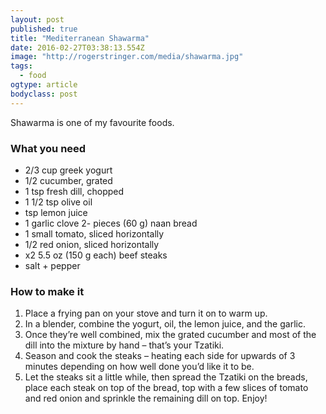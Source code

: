 ```yaml
---
layout: post 
published: true 
title: "Mediterranean Shawarma" 
date: 2016-02-27T03:38:13.554Z 
image: "http://rogerstringer.com/media/shawarma.jpg"
tags:
  - food
ogtype: article 
bodyclass: post 
---
```


Shawarma is one of my favourite foods. 

### What you need

- 2/3 cup greek yogurt
- 1/2 cucumber, grated
- 1 tsp fresh dill, chopped
- 1 1/2 tsp olive oil
- tsp lemon juice
- 1 garlic clove
2-  pieces (60 g) naan bread
- 1 small tomato, sliced horizontally
- 1/2 red onion, sliced horizontally
- x2 5.5 oz (150 g each) beef steaks
- salt + pepper

### How to make it

1. Place a frying pan on your stove and turn it on to warm up. 
2. In a blender, combine the yogurt, oil, the lemon juice, and the garlic. 
3. Once they’re well combined, mix the grated cucumber and most of the dill into the mixture by hand – that’s your Tzatiki. 
4. Season and cook the steaks – heating each side for upwards of 3 minutes depending on how well done you’d like it to be. 
5. Let the steaks sit a little while, then spread the Tzatiki on the breads, place each steak on top of the bread, top with a few slices of tomato and red onion and sprinkle the remaining dill on top. Enjoy!